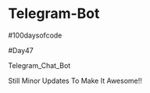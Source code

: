 # Telegram-Bot

#100daysofcode

#Day47

Telegram_Chat_Bot

Still Minor Updates To Make It Awesome!!
